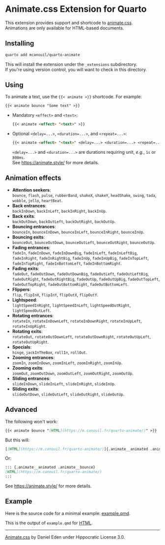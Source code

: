 # Animate.css Extension for Quarto

This extension provides support and shortcode to [animate.css](https://animate.style/).  
Animations are only available for HTML-based documents.

## Installing

```sh
quarto add mcanouil/quarto-animate
```

This will install the extension under the `_extensions` subdirectory.  
If you're using version control, you will want to check in this directory.

## Using

To animate a text, use the `{{< animate >}}` shortcode. For example:

```markdown
{{< animate bounce "Some text" >}}
```

- Mandatory `<effect>` and `<text>`:
  ``` markdown
  {{< animate <effect> "<text>" >}}
  ```

- Optional `<delay=...>`, `<duration=...>`, and `<repeat=...>`:
  ``` markdown
  {{< animate <effect> "<text>" <delay=...> <duration=...> <repeat=...> >}}
  ```
  `<delay=...>` and `<duration=...>` are durations requiring unit, _e.g._, `1s` or `800ms`.  
  See <https://animate.style/> for more details.

## Animation effects

- __Attention seekers__:  
  `bounce`, `flash`, `pulse`, `rubberBand`, `shakeX`, `shakeY`, `headShake`, `swing`, `tada`, `wobble`, `jello`, `heartBeat`.
- __Back entrances__:  
  `backInDown`, `backInLeft`, `backInRight`, `backInUp`.
- __Back exits__:  
  `backOutDown`, `backOutLeft`, `backOutRight`, `backOutUp`.
- __Bouncing entrances__:  
  `bounceIn`, `bounceInDown`, `bounceInLeft`, `bounceInRight`, `bounceInUp`.
- __Bouncing exits__:  
  `bounceOut`, `bounceOutDown`, `bounceOutLeft`, `bounceOutRight`, `bounceOutUp`.
- __Fading entrances__:  
  `fadeIn`, `fadeInDown`, `fadeInDownBig`, `fadeInLeft`, `fadeInLeftBig`, `fadeInRight`, `fadeInRightBig`, `fadeInUp`, `fadeInUpBig`, `fadeInTopLeft`, `fadeInTopRight`, `fadeInBottomLeft`, `fadeInBottomRight`.
- __Fading exits__:  
  `fadeOut`, `fadeOutDown`, `fadeOutDownBig`, `fadeOutLeft`, `fadeOutLeftBig`, `fadeOutRight`, `fadeOutRightBig`, `fadeOutUp`, `fadeOutUpBig`, `fadeOutTopLeft`, `fadeOutTopRight`, `fadeOutBottomRight`, `fadeOutBottomLeft`.
- __Flippers__:  
  `flip`, `flipInX`, `flipInY`, `flipOutX`, `flipOutY`.
- __Lightspeed__:  
  `lightSpeedInRight`, `lightSpeedInLeft`, `lightSpeedOutRight`, `lightSpeedOutLeft`.
- __Rotating entrances__:  
  `rotateIn`, `rotateInDownLeft`, `rotateInDownRight`, `rotateInUpLeft`, `rotateInUpRight`.
- __Rotating exits__:  
  `rotateOut`, `rotateOutDownLeft`, `rotateOutDownRight`, `rotateOutUpLeft`, `rotateOutUpRight`.
- __Specials__:  
  `hinge`, `jackInTheBox`, `rollIn`, `rollOut`.
- __Zooming entrances__:  
  `zoomIn`, `zoomInDown`, `zoomInLeft`, `zoomInRight`, `zoomInUp`.
- __Zooming exits__:  
  `zoomOut`, `zoomOutDown`, `zoomOutLeft`, `zoomOutRight`, `zoomOutUp`.
- __Sliding entrances__:  
  `slideInDown`, `slideInLeft`, `slideInRight`, `slideInUp`.
- __Sliding exits__:  
  `slideOutDown`, `slideOutLeft`, `slideOutRight`, `slideOutUp`.

## Advanced

The following won't work:

```markdown
{{< animate bounce "[HTML](https://m.canouil.fr/quarto-animate/)" >}}
```

But this will:

```markdown
[[HTML](https://m.canouil.fr/quarto-animate/)]{.animate__animated .animate__bounce style="display:inline-block;"}
```

Or:

```markdown
::: {.animate__animated .animate__bounce}
[HTML](https://m.canouil.fr/quarto-animate/)
:::
```

See <https://animate.style/> for more details.

## Example

Here is the source code for a minimal example: [example.qmd](example.qmd).

This is the output of `example.qmd` for [HTML](https://m.canouil.fr/quarto-animate/).

---

[Animate.css](https://animate.style/) by Daniel Eden under Hippocratic License 3.0.
